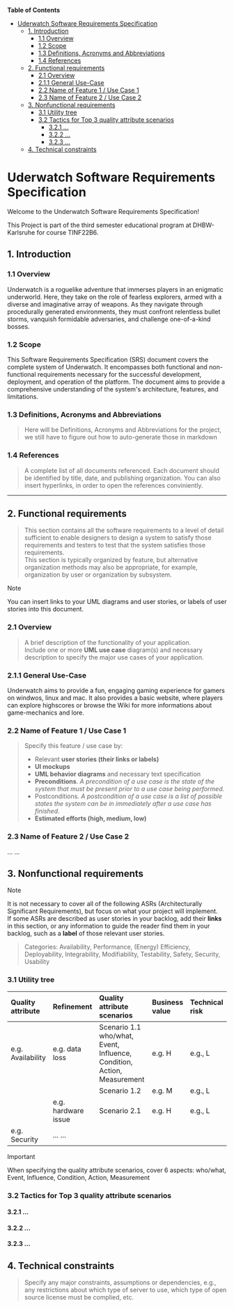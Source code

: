 <!-- markdown-toc start - Don't edit this section. Run M-x markdown-toc-refresh-toc -->
**Table of Contents**

- [Uderwatch Software Requirements Specification](#uderwatch-software-requirements-specification)
    - [1. Introduction](#1-introduction)
        - [1.1 Overview](#11-overview)
        - [1.2 Scope](#12-scope)
        - [1.3 Definitions, Acronyms and Abbreviations](#13-definitions-acronyms-and-abbreviations)
        - [1.4 References](#14-references)
    - [2. Functional requirements](#2-functional-requirements)
        - [2.1 Overview ](#21-overview)
        - [2.1.1 General Use-Case](#211-general-use-case)
        - [2.2 Name of Feature 1 / Use Case 1](#22-name-of-feature-1--use-case-1)
        - [2.3 Name of Feature 2 / Use Case 2](#23-name-of-feature-2--use-case-2)
    - [3. Nonfunctional requirements](#3-nonfunctional-requirements)
        - [3.1 Utility tree](#31-utility-tree)
        - [3.2 Tactics for Top 3 quality attribute scenarios](#32-tactics-for-top-3-quality-attribute-scenarios)
            - [3.2.1 ...](#321-)
            - [3.2.2 ...](#322-)
            - [3.2.3 ...](#323-)
    - [4. Technical constraints](#4-technical-constraints)

<!-- markdown-toc end -->
# Uderwatch Software Requirements Specification
Welcome to the Underwatch Software Requirements Specification!

This Project is part of the third semester educational program at DHBW-Karlsruhe for course TINF22B6.
## 1. Introduction
### 1.1 Overview
Underwatch is a roguelike adventure that immerses players in an enigmatic underworld. Here, they take on the role of fearless explorers, armed with a diverse and imaginative array of weapons. As they navigate through procedurally generated environments, they must confront relentless bullet storms, vanquish formidable adversaries, and challenge one-of-a-kind bosses.
### 1.2 Scope
This Software Requirements Specification (SRS) document covers the complete system of Underwatch. It encompasses both functional and non-functional requirements necessary for the successful development, deployment, and operation of the platform. The document aims to provide a comprehensive understanding of the system's architecture, features, and limitations.

### 1.3 Definitions, Acronyms and Abbreviations
> Here will be Definitions, Acronyms and Abbreviations for the project, we still have to figure out how to auto-generate those in markdown
### 1.4 References
> A complete list of all documents referenced. Each document should be identified by title, date, and publishing organization. You can also insert hyperlinks, in order to open the references conviniently.

---
## 2. Functional requirements
>  This section contains all the software requirements to a level of detail sufficient to enable designers to design a system to satisfy those requirements and testers to test that the system satisfies those requirements.  
>  This section is typically organized by feature, but alternative organization methods may also be appropriate, for example, organization by user or organization by subsystem.

> [!NOTE]
> You can insert links to your UML diagrams and user stories, or labels of user stories into this document.

### 2.1 Overview 
> A brief description of the functionality of your application.  
> Include one or more **UML use case** diagram(s) and necessary description to specify the major use cases of your application.

### 2.1.1 General Use-Case
Underwatch aims to provide a fun, engaging gaming experience for gamers on windwos, linux and mac. It also provides a basic website, where players can explore highscores or browse the Wiki for more informations about game-mechanics and lore.
### 2.2 Name of Feature 1 / Use Case 1
> Specify this feature / use case by:
> - Relevant **user stories (their links or labels)**
> - **UI mockups**
> - **UML behavior diagrams** and necessary text specification
> - **Preconditions**. *A precondition of a use case is the state of the system that must be present prior to a use case being performed.*
> - Postconditions. *A postcondition of a use case is a list of possible states the system can be in immediately after a use case has finished.*
> - **Estimated efforts (high, medium, low)**


### 2.3 Name of Feature 2 / Use Case 2
... ...

## 3. Nonfunctional requirements

> [!NOTE]  
> It is not necessary to cover all of the following ASRs (Architecturally Significant Requirements), but focus on what your project will implement.  
> If some ASRs are described as user stories in your backlog, add their **links** in this section, or any information to guide the reader find them in your backlog, such as a **label** of those relevant user stories.

> Categories: Availability, Performance, (Energy) Efficiency, Deployability, Integrability, Modifiability, Testability, Safety, Security, Usability

### 3.1 Utility tree

| Quality attribute    | Refinement             | Quality attribute scenarios   | Business value | Technical risk  |
| :---                 | :----                  | :----                         | :----          | :----           | 
| e.g. Availability    | e.g. data loss         | Scenario 1.1  who/what, Event, Influence, Condition, Action, Measurement                |  e.g. H        | e.g., L         |
|                      |                        | Scenario 1.2                  |  e.g. M        | e.g., L         |
|                      | e.g. hardware issue    | Scenario 2.1                  |  e.g. H        | e.g., L         |
| e.g. Security        | ... ...                |                               |                |                 |

> [!IMPORTANT]
> When specifying the quality attribute scenarios, cover 6 aspects: who/what, Event, Influence, Condition, Action, Measurement

### 3.2 Tactics for Top 3 quality attribute scenarios

#### 3.2.1 ...

#### 3.2.2 ...

#### 3.2.3 ...

## 4. Technical constraints
> Specify any major constraints, assumptions or dependencies, e.g., any restrictions about which type of server to use, which type of open source license must be complied, etc. 
